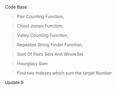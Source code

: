 Code Base

>Pair Counting Function,

>Cloud Jumps Function,

>Valley Counting Function,

>Repeated String Finder Function,

>Sum Of Pairs Sets And WholeSet

>Hourglass Sum

>Find two Indexes which sum the target Number

Update 9
